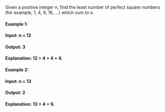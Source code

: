 Given a positive integer n, find the least number of perfect square numbers (for example, 1, 4, 9, 16, ...) which sum to n.

#### Example 1:

#### Input: n = 12
#### Output: 3 
#### Explanation: 12 = 4 + 4 + 4.
#### Example 2:

#### Input: n = 13
#### Output: 2
#### Explanation: 13 = 4 + 9.
